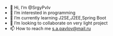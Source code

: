 - 👋 Hi, I’m @SrgyPvlv
- 👀 I’m interested in programming
- 🌱 I’m currently learning J2SE,J2EE,Spring Boot
- 💞️ I’m looking to collaborate on very light project
- 📫 How to reach me s.a.pavlov@mail.ru

<!---
SrgyPvlv/SrgyPvlv is a ✨ special ✨ repository because its `README.md` (this file) appears on your GitHub profile.
You can click the Preview link to take a look at your changes.
--->
